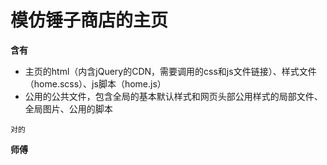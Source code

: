 # 模仿锤子商店的主页

**含有**

- 主页的html（内含jQuery的CDN，需要调用的css和js文件链接）、样式文件（home.scss）、js脚本（home.js）
- 公用的公共文件，包含全局的基本默认样式和网页头部公用样式的局部文件、全局图片、公用的脚本

`对的`

**师傅**
